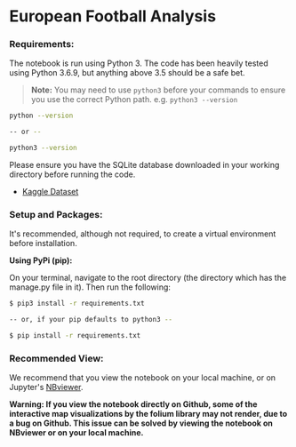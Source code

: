 # European Football Analysis

### Requirements:

The notebook is run using Python 3. The code has been heavily tested using Python 3.6.9, but anything above 3.5 should be a safe bet.
> **Note:** You may need to use `python3` before your commands to ensure you use the correct Python path. e.g. `python3 --version`

```bash
python --version

-- or --

python3 --version
```

Please ensure you have the SQLite database downloaded in your working directory before running the code. 
* [Kaggle Dataset][kaggle-dataset]

### Setup and Packages:

It's recommended, although not required, to create a virtual environment before installation.

**Using PyPi (pip):**

On your terminal, navigate to the root directory (the directory which has the manage.py file in it). Then run the following:

```bash
$ pip3 install -r requirements.txt

-- or, if your pip defaults to python3 --

$ pip install -r requirements.txt
```

### Recommended View:

We recommend that you view the notebook on your local machine, or on Jupyter's [NBviewer][nb-viewer]. 

**Warning: If you view the notebook directly on Github, some of the interactive map visualizations by the folium library may not render, due to a bug on Github. This issue can be solved by viewing the notebook on NBviewer or on your local machine.**



<!-- Markdown links -->
[nb-viewer]: https://nbviewer.jupyter.org/
[kaggle-dataset]: https://www.kaggle.com/hugomathien/soccer

